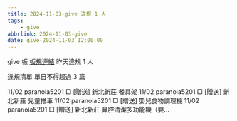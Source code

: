 ```yaml
---
title: 2024-11-03-give 違規 1 人
tags:
    - give
abbrlink: 2024-11-03-give
date: give-2024-11-03 12:00:00
---
```

give 板 [板規連結](https://www.ptt.cc/bbs/give/M.1612495900.A.C32.html)
昨天違規 1 人
<!-- more -->

違規清單
單日不得超過 3 篇

11/02 paranoia5201 □ [贈送] 新北新莊 餐具架
11/02 paranoia5201 □ [贈送] 新北新莊 兒童推車
11/02 paranoia5201 □ [贈送] 嬰兒食物調理機
11/02 paranoia5201 □ [贈送] 新北新莊 鼻腔清潔多功能機（嬰…